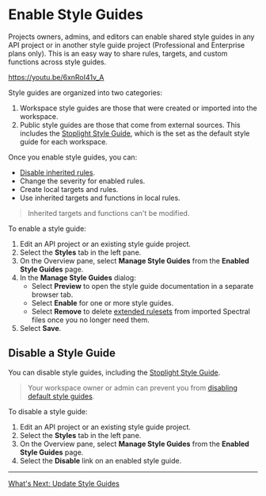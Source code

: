 # Enable Style Guides

Projects owners, admins, and editors can enable shared style guides in any API project or in another style guide project (Professional and Enterprise plans only). This is an easy way to share rules, targets, and custom functions across style guides.

https://youtu.be/6xnRoI41v_A

Style guides are organized into two categories:

1. Workspace style guides are those that were created or imported into the workspace.
2. Public style guides are those that come from external sources. This includes the [Stoplight Style Guide](https://apistylebook.stoplight.io/docs/stoplight-style-guide), which is the set as the default style guide for each workspace.

Once you enable style guides, you can:

- [Disable inherited rules](j-disable-rules.md).
- Change the severity for enabled rules.
- Create local targets and rules.
- Use inherited targets and functions in local rules.

> Inherited targets and functions can't be modified.

To enable a style guide:

1. Edit an API project or an existing style guide project.
2. Select the **Styles** tab in the left pane.
3. On the Overview pane, select **Manage Style Guides** from the **Enabled Style Guides** page.
4. In the **Manage Style Guides** dialog:
    * Select **Preview** to open the style guide documentation in a separate browser tab.
    * Select **Enable** for one or more style guides.
    * Select **Remove** to delete [extended rulesets](https://meta.stoplight.io/docs/spectral/01baf06bdd05a-rulesets#extending-rulesets) from imported Spectral files once you no longer need them.
5. Select **Save**.

## Disable a Style Guide

You can disable style guides, including the [Stoplight Style Guide](https://apistylebook.stoplight.io/docs/stoplight-style-guide).

> Your workspace owner or admin can prevent you from [disabling default style guides](../2.-workspaces/workspace-governance.md). 

To disable a style guide:

1. Edit an API project or an existing style guide project.
2. Select the **Styles** tab in the left pane.
3. On the Overview pane, select **Manage Style Guides** from the **Enabled Style Guides** page.
4. Select the **Disable** link on an enabled style guide.

---

[What's Next: Update Style Guides](f.refresh-style-guide.md)